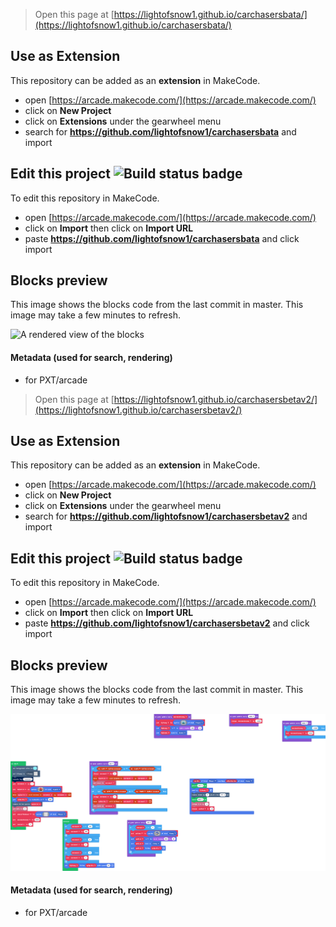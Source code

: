  


> Open this page at [https://lightofsnow1.github.io/carchasersbata/](https://lightofsnow1.github.io/carchasersbata/)

## Use as Extension

This repository can be added as an **extension** in MakeCode.

* open [https://arcade.makecode.com/](https://arcade.makecode.com/)
* click on **New Project**
* click on **Extensions** under the gearwheel menu
* search for **https://github.com/lightofsnow1/carchasersbata** and import

## Edit this project ![Build status badge](https://github.com/lightofsnow1/carchasersbata/workflows/MakeCode/badge.svg)

To edit this repository in MakeCode.

* open [https://arcade.makecode.com/](https://arcade.makecode.com/)
* click on **Import** then click on **Import URL**
* paste **https://github.com/lightofsnow1/carchasersbata** and click import

## Blocks preview

This image shows the blocks code from the last commit in master.
This image may take a few minutes to refresh.

![A rendered view of the blocks](https://github.com/lightofsnow1/carchasersbata/raw/master/.github/makecode/blocks.png)

#### Metadata (used for search, rendering)

* for PXT/arcade
<script src="https://makecode.com/gh-pages-embed.js"></script><script>makeCodeRender("{{ site.makecode.home_url }}", "{{ site.github.owner_name }}/{{ site.github.repository_name }}");</script>



> Open this page at [https://lightofsnow1.github.io/carchasersbetav2/](https://lightofsnow1.github.io/carchasersbetav2/)

## Use as Extension

This repository can be added as an **extension** in MakeCode.

* open [https://arcade.makecode.com/](https://arcade.makecode.com/)
* click on **New Project**
* click on **Extensions** under the gearwheel menu
* search for **https://github.com/lightofsnow1/carchasersbetav2** and import

## Edit this project ![Build status badge](https://github.com/lightofsnow1/carchasersbetav2/workflows/MakeCode/badge.svg)

To edit this repository in MakeCode.

* open [https://arcade.makecode.com/](https://arcade.makecode.com/)
* click on **Import** then click on **Import URL**
* paste **https://github.com/lightofsnow1/carchasersbetav2** and click import

## Blocks preview

This image shows the blocks code from the last commit in master.
This image may take a few minutes to refresh.

![A rendered view of the blocks](https://github.com/lightofsnow1/carchasersbetav2/raw/master/.github/makecode/blocks.png)

#### Metadata (used for search, rendering)

* for PXT/arcade
<script src="https://makecode.com/gh-pages-embed.js"></script><script>makeCodeRender("{{ site.makecode.home_url }}", "{{ site.github.owner_name }}/{{ site.github.repository_name }}");</script>
